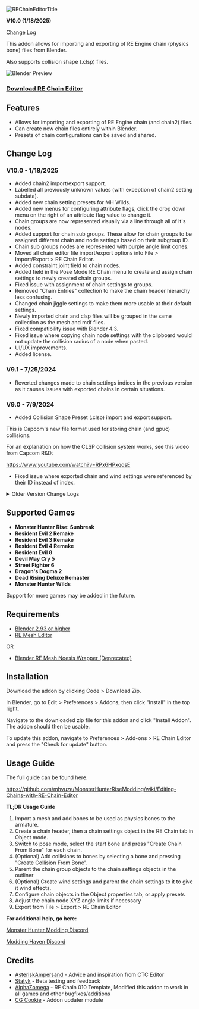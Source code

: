 ![REChainEditorTitle](https://github.com/NSACloud/RE-Chain-Editor/assets/46909075/e74f6ac0-e7c7-4f26-94af-0cf1ff9e95ee)

**V10.0 (1/18/2025)**

[Change Log](https://github.com/NSACloud/RE-Chain-Editor?tab=readme-ov-file#change-log)

This addon allows for importing and exporting of RE Engine chain (physics bone) files from Blender.

Also supports collision shape (.clsp) files.

![Blender Preview](https://github.com/user-attachments/assets/d8c2ebd7-01bb-48ac-963b-6e9f921627cb)

### [Download RE Chain Editor](https://github.com/NSACloud/RE-Chain-Editor/archive/refs/heads/main.zip)

## Features
 - Allows for importing and exporting of RE Engine chain (and chain2) files.
 - Can create new chain files entirely within Blender.
 - Presets of chain configurations can be saved and shared.



## Change Log

### V10.0 - 1/18/2025

* Added chain2 import/export support.
* Labelled all previously unknown values (with exception of chain2 setting subdata).
* Added new chain setting presets for MH Wilds.
* Added new menus for configuring attribute flags, click the drop down menu on the right of an attribute flag value to change it.
* Chain groups are now represented visually via a line through all of it's nodes.
* Added support for chain sub groups. These allow for chain groups to be assigned different chain and node settings based on their subgroup ID.
* Chain sub groups nodes are represented with purple angle limit cones.
* Moved all chain editor file import/export options into File > Import/Export > RE Chain Editor.
* Added constraint joint field to chain nodes.
* Added field in the Pose Mode RE Chain menu to create and assign chain settings to newly created chain groups.
* Fixed issue with assignment of chain settings to groups.
* Removed "Chain Entries" collection to make the chain header hierarchy less confusing.
* Changed chain jiggle settings to make them more usable at their default settings.
* Newly imported chain and clsp files will be grouped in the same collection as the mesh and mdf files.
* Fixed compatibility issue with Blender 4.3.
* Fixed issue where copying chain node settings with the clipboard would not update the collision radius of a node when pasted.
* UI/UX improvements.
* Added license.

### V9.1 - 7/25/2024

* Reverted changes made to chain settings indices in the previous version as it causes issues with exported chains in certain situations.

### V9.0 - 7/9/2024

* Added Collision Shape Preset (.clsp) import and export support.

This is Capcom's new file format used for storing chain (and gpuc) collisions.

For an explanation on how the CLSP collision system works, see this video from Capcom R&D: 

https://www.youtube.com/watch?v=RPx6HPxqosE

* Fixed issue where exported chain and wind settings were referenced by their ID instead of index.

<details>
  <summary>Older Version Change Logs</summary>

### V8.1 - 5/22/2024

* Fixed incompatibility with Blender 3.4 - 3.6

### V8 - 5/20/2024

NOTE: If you're updating from a previous version, you have to delete any chains saved to a blend file and reimport the chain file for them to work properly.

* Visuals have been overhauled. Chain objects now have colors and more accurately represent their functionality visually.
* Chain link collisions have been added. This adds collision between linked chains and can greatly reduce clipping.
* Chain links can have collisions assigned to them by using the "Create Chain Link Collision" button with a chain link selected.
* Chain links now draw a line between the chain groups they are attached to.
* Added support for tapered capsules. This allows for collision capsules to have a different radius on each end. This is only supported on chain version 46 and above. If exporting an older version, the end radius will be corrected to match the start radius. 
* Chain objects are now organized into collections to make managing them easier.
* The naming scheme of chain collisions and chain links have been changed to visually show what bones they attach to.
* Bones assigned to chains are now colored green.
* The RE Chain Visiblity panel has been organized into sub menus with several new options added.
* The last angle limit cone of a chain is now hidden by default. This is because the last chain node typically isn't used. This can be changed under Visibility > Angle Limit Settings > Hide Last Node Cone.
* Fixed issue where collisions were not imported correctly in RE2/RE3 RT.
* Minor bug fixes

### V7 - 4/28/2024

* Added RE Toolbox integration. Any chain files exported will be added to RE Toolbox's batch export list.
* Fixed bug with getting the armature object to attach chains to.


### V6 - 4/20/2024

If you are updating to V6, uncheck RE Chain Editor in the addons menu and restart Blender before installing the new version.

* Added support for meshes imported with RE Mesh Editor.
* Added addon updater functionality, the addon can now be updated directly from Preferences > Add-ons > RE Chain Editor
* Chains now use collections. This allows for multiple chain files to be in a scene at the same time.
* Added Target Armature import option. This allows you to specify which armature to attach the chain to.
* Added Merge Chain Collection import option. This allows for newly chain files to be merged with an existing chain collection.
* Added Active Chain Collection field to the Object Mode Tools and Pose Mode Tools panels. This determines where newly created chain objects will be assigned.
* Added Chain Collection export option. This allows you to specify which chain collection to export.
* Added Hide Non Collisions option to the Visibility panel.
* Chain collisions can now be moved and scaled like normal objects to set their position and radius. Previously, these would have to be set in collision settings menu.
* The default angle limit orientation for newly created chains has been altered so that the first angle limit points towards the next bone.
* Added Dragon's Dogma 2 support (untested)
* Various bug fixes

### V5 - 9/11/2023

* Fixed an issue where Street Fighter 6 chain settings did not import or export correctly. Any previously imported chains saved in a blend file should be reimported.
* Fixed issue causing crashes with SF6 due to certain data being missing when importing certain chain files.
* Chain collisions now show the bone they're connected to in their name.

NOTE: Due to them containing lots of currently unmapped data, certain SF6 chain files such as Kimberly's cannot be imported without them having issues in game when exported.

### V4 - 4/16/2023

* Added support for RE:Verse.
* Added experimental features under the Pose Mode tools. This allows for things such as chains connected to chains and single bone capsule collisions. Be warned that there is no error checking if you make a mistake. Use at your own risk.
* Minor bug fixes.

### V3 - 4/13/2023

* Added support for Resident Evil 4.
* Moved exporting of all chain versions to a single export menu. Choose which game to export for in the top right when exporting.
 
### V2 - 2/18/2023

If you are updating to V2 from a previous version, any chain files previously saved to Blender have to be reimported.

This is because certain settings have been stored differently compared to the previous version and it will cause issues when exporting.

**New Features:**
* Angle limit orientation is now set automatically when creating new chains. Manual adjustments may still be required at times.
* Chain nodes now have cones to display angle limits.
* In the Object Mode Tools panel, added 2 new buttons for aligning angle limits and setting an angle limit radius ramp across a chain.
* In the Object Mode Visibility panel, added buttons for hiding non chain objects to make selecting things quicker.
* In the Pose Mode Tools panel, added 2 new buttons for renaming bone chains and aligning bone tails to an axis.
* Angle limit object orientations can now be copied and pasted using the clipboard.
* Added support for collision filter file (.cfil) paths to chain settings.
* Added support for collision subdata (For RE2 RT).
* Several minor bug fixes.
 
 </details>
 
 ## Supported Games
 - **Monster Hunter Rise: Sunbreak**
 - **Resident Evil 2 Remake**
 - **Resident Evil 3 Remake**
 - **Resident Evil 4 Remake**
 - **Resident Evil 8**
 - **Devil May Cry 5**
 - **Street Fighter 6**
 - **Dragon's Dogma 2**
 - **Dead Rising Deluxe Remaster**
 - **Monster Hunter Wilds**
 
Support for more games may be added in the future.

## Requirements
* [Blender 2.93 or higher](https://www.blender.org/download/)
* [RE Mesh Editor](https://github.com/NSACloud/RE-Mesh-Editor)

OR
* [Blender RE Mesh Noesis Wrapper (Deprecated)](https://github.com/NSACloud/Blender-RE-Mesh-Noesis-Wrapper)
## Installation
Download the addon by clicking Code > Download Zip.

In Blender, go to Edit > Preferences > Addons, then click "Install" in the top right.

Navigate to the downloaded zip file for this addon and click "Install Addon". The addon should then be usable.

To update this addon, navigate to Preferences > Add-ons > RE Chain Editor and press the "Check for update" button.

## Usage Guide

The full guide can be found here.

https://github.com/mhvuze/MonsterHunterRiseModding/wiki/Editing-Chains-with-RE-Chain-Editor

**TL;DR Usage Guide**

1. Import a mesh and add bones to be used as physics bones to the armature.
2. Create a chain header, then a chain settings object in the RE Chain tab in Object mode.
3. Switch to pose mode, select the start bone and press "Create Chain From Bone" for each chain.
4. (Optional) Add collisions to bones by selecting a bone and pressing "Create Collision From Bone".
5. Parent the chain group objects to the chain settings objects in the outliner
6. (Optional) Create wind settings and parent the chain settings to it to give it wind effects.
7. Configure chain objects in the Object properties tab, or apply presets
8. Adjust the chain node XYZ angle limits if necessary
9. Export from File > Export > RE Chain Editor

**For additional help, go here:**

[Monster Hunter Modding Discord](https://discord.gg/gJwMdhK)

[Modding Haven Discord](https://discord.gg/modding-haven-718224210270617702)

 ## Credits
 - [AsteriskAmpersand](https://github.com/AsteriskAmpersand) - Advice and inspiration from CTC Editor
- [Statyk](https://www.youtube.com/channel/UC2nEkiSL_X7xh6QHJcS0Wjw) - Beta testing and feedback
- [AlphaZomega](https://github.com/alphazolam/) - RE Chain 010 Template, Modified this addon to work in all games and other bugfixes/additions
- [CG Cookie](https://github.com/CGCookie) - Addon updater module
